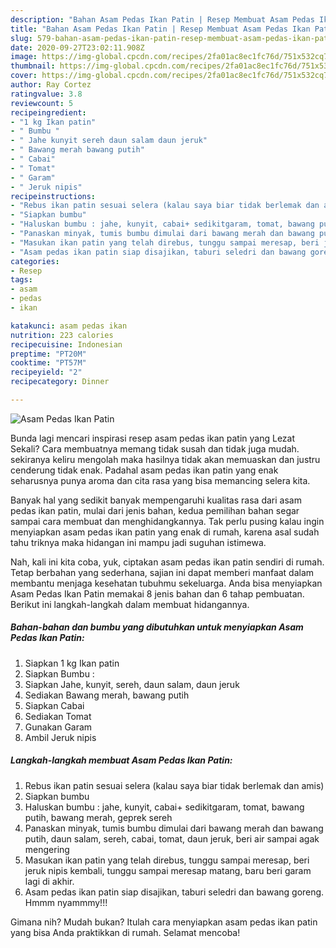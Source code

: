 ```yaml
---
description: "Bahan Asam Pedas Ikan Patin | Resep Membuat Asam Pedas Ikan Patin Yang Lezat"
title: "Bahan Asam Pedas Ikan Patin | Resep Membuat Asam Pedas Ikan Patin Yang Lezat"
slug: 579-bahan-asam-pedas-ikan-patin-resep-membuat-asam-pedas-ikan-patin-yang-lezat
date: 2020-09-27T23:02:11.908Z
image: https://img-global.cpcdn.com/recipes/2fa01ac8ec1fc76d/751x532cq70/asam-pedas-ikan-patin-foto-resep-utama.jpg
thumbnail: https://img-global.cpcdn.com/recipes/2fa01ac8ec1fc76d/751x532cq70/asam-pedas-ikan-patin-foto-resep-utama.jpg
cover: https://img-global.cpcdn.com/recipes/2fa01ac8ec1fc76d/751x532cq70/asam-pedas-ikan-patin-foto-resep-utama.jpg
author: Ray Cortez
ratingvalue: 3.8
reviewcount: 5
recipeingredient:
- "1 kg Ikan patin"
- " Bumbu "
- " Jahe kunyit sereh daun salam daun jeruk"
- " Bawang merah bawang putih"
- " Cabai"
- " Tomat"
- " Garam"
- " Jeruk nipis"
recipeinstructions:
- "Rebus ikan patin sesuai selera (kalau saya biar tidak berlemak dan amis)"
- "Siapkan bumbu"
- "Haluskan bumbu : jahe, kunyit, cabai+ sedikitgaram, tomat, bawang putih, bawang merah, geprek sereh"
- "Panaskan minyak, tumis bumbu dimulai dari bawang merah dan bawang putih, daun salam, sereh, cabai, tomat, daun jeruk, beri air sampai agak mengering"
- "Masukan ikan patin yang telah direbus, tunggu sampai meresap, beri jeruk nipis kembali, tunggu sampai meresap matang, baru beri garam lagi di akhir."
- "Asam pedas ikan patin siap disajikan, taburi seledri dan bawang goreng. Hmmm nyammmy!!!"
categories:
- Resep
tags:
- asam
- pedas
- ikan

katakunci: asam pedas ikan 
nutrition: 223 calories
recipecuisine: Indonesian
preptime: "PT20M"
cooktime: "PT57M"
recipeyield: "2"
recipecategory: Dinner

---
```



![Asam Pedas Ikan Patin](https://img-global.cpcdn.com/recipes/2fa01ac8ec1fc76d/751x532cq70/asam-pedas-ikan-patin-foto-resep-utama.jpg)

Bunda lagi mencari inspirasi resep asam pedas ikan patin yang Lezat Sekali? Cara membuatnya memang tidak susah dan tidak juga mudah. sekiranya keliru mengolah maka hasilnya tidak akan memuaskan dan justru cenderung tidak enak. Padahal asam pedas ikan patin yang enak seharusnya punya aroma dan cita rasa yang bisa memancing selera kita.



Banyak hal yang sedikit banyak mempengaruhi kualitas rasa dari asam pedas ikan patin, mulai dari jenis bahan, kedua pemilihan bahan segar sampai cara membuat dan menghidangkannya. Tak perlu pusing kalau ingin menyiapkan asam pedas ikan patin yang enak di rumah, karena asal sudah tahu triknya maka hidangan ini mampu jadi suguhan istimewa.


Nah, kali ini kita coba, yuk, ciptakan asam pedas ikan patin sendiri di rumah. Tetap berbahan yang sederhana, sajian ini dapat memberi manfaat dalam membantu menjaga kesehatan tubuhmu sekeluarga. Anda bisa menyiapkan Asam Pedas Ikan Patin memakai 8 jenis bahan dan 6 tahap pembuatan. Berikut ini langkah-langkah dalam membuat hidangannya.

<!--inarticleads1-->

##### Bahan-bahan dan bumbu yang dibutuhkan untuk menyiapkan Asam Pedas Ikan Patin:

1. Siapkan 1 kg Ikan patin
1. Siapkan  Bumbu :
1. Siapkan  Jahe, kunyit, sereh, daun salam, daun jeruk
1. Sediakan  Bawang merah, bawang putih
1. Siapkan  Cabai
1. Sediakan  Tomat
1. Gunakan  Garam
1. Ambil  Jeruk nipis




<!--inarticleads2-->

##### Langkah-langkah membuat Asam Pedas Ikan Patin:

1. Rebus ikan patin sesuai selera (kalau saya biar tidak berlemak dan amis)
1. Siapkan bumbu
1. Haluskan bumbu : jahe, kunyit, cabai+ sedikitgaram, tomat, bawang putih, bawang merah, geprek sereh
1. Panaskan minyak, tumis bumbu dimulai dari bawang merah dan bawang putih, daun salam, sereh, cabai, tomat, daun jeruk, beri air sampai agak mengering
1. Masukan ikan patin yang telah direbus, tunggu sampai meresap, beri jeruk nipis kembali, tunggu sampai meresap matang, baru beri garam lagi di akhir.
1. Asam pedas ikan patin siap disajikan, taburi seledri dan bawang goreng. Hmmm nyammmy!!!




Gimana nih? Mudah bukan? Itulah cara menyiapkan asam pedas ikan patin yang bisa Anda praktikkan di rumah. Selamat mencoba!
